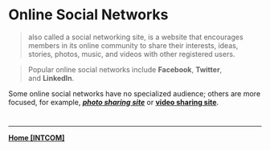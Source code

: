 # Online Social Networks
> also called a social networking site, is a website that encourages members in its online community to share their interests, ideas, stories, photos, music, and videos with other registered users.

> Popular online social networks include **Facebook**, **Twitter**, and **LinkedIn**.

Some online social networks have no specialized audience; others are more focused, for example, [**_photo sharing site_**](PHOTOSITE.md) or **[video sharing site](VIDEOSITE.md)**.

# 
---
**[Home [INTCOM]](INTCOM11.md)**